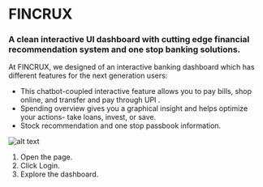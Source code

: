 # FINCRUX 

### A clean interactive UI dashboard with cutting edge financial recommendation system and one stop banking solutions.

At FINCRUX, we designed of an interactive banking dashboard which has different features for the next generation users:
- This chatbot-coupled interactive feature allows you to pay bills, shop online, and transfer and pay through UPI .
- Spending overview gives you a graphical insight and helps optimize your actions- take loans, invest, or save.
- Stock recommendation and one stop passbook information.

![alt text](https://github.com/dev-il-dev/REIMAGINE_DASHBOARD/blob/main/Screenshot%20(285).png)
1. Open the page.
2. Click Login.
3. Explore the dashboard.
